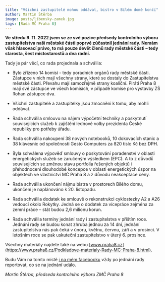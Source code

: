 ```yaml
---
title: "Všichni zastupitelé mohou oddávat, bistro v Bílém domě končí"
author: Martin Štěrba
image: posts/libensky-zamek.jpg
tags: [Rada MČ Praha 8]
---
```


**Ve středu 9. 11. 2022 jsem se ze své pozice předsedy kontrolního výboru zastupitelstva naší městské části poprvé zúčastnil jednání rady. Nemám však hlasovací právo, to má pouze devět členů rady městské části – tedy starosta, šest místostarostů a dva radní.**

Tady je pár věcí, co rada projednala a schválila:

- Bylo zřízeno 14 komisí - tedy poradních orgánů rady městské části. Zástupce v nich mají všechny strany, které se dostaly do Zastupitelstva městské části. Převahu mají samozřejmě strany koaliční. Piráti Praha 8 mají své zástupce ve všech komisích, v případě komise pro výstavby ZŠ Rohan zástupce dva.

- Všichni zastupitelé a zastupitelky jsou zmocněni k tomu, aby mohli oddávat.

- Rada schválila smlouvu na nájem výpočetní techniky a poskytnutí souvisejících služeb k zajištění lednové volby prezidenta České republiky pro potřeby úřadu.

- Rada schválila nakoupení 38 nových notebooků, 10 dokovacích stanic a 38 klávesnic od společnosti Gesto Computers za 820 tisíc Kč bez DPH.

- Byla schválena výpověď smlouvy o poskytování poradenství v oblasti energetických služeb se zaručeným výsledkem (EPC). A to z důvodů souvisejících se změnou stavu portfolia řešených objektů i přehodnocení dlouhodobé koncepce v oblasti energetických úspor na objektech ve vlastnictví MČ Praha 8 a z důvodu neakceptace ceny.

- Rada schválila ukončení nájmu bistra v prostorech Bílého domu, ukončení je naplánováno k 20. listopadu.

- Rada schválila dodatek ke smlouvě o rekonstrukci cyklostezky A2 a A26 vedoucí okolo Rokytky. Jedná se o dodatek za vícepráce zejména za zemní práce – stát budou 2,6 milionu korun.

- Rada schválila termíny jednání rady i zastupitelstva v příštím roce. Jednání rady se budou konat zhruba jednou za 14 dní, jednání zastupitelstva nás pak čeká v únoru, květnu, červnu, září a v prosinci. V letošním roce se pak uskuteční zastupitelstvo v úterý 6. prosince.

Všechny materiály najdete také na webu [www.praha8.cz](https://www.praha8.cz/Podkladove-materialy-Rady-MC-Praha-8.html).

Budu Vám na tomto místě [i na mém facebooku](https://fb.com/sterbamartin.praha8) vždy po jednání rady reportovat, co se na jednání událo.

*Martin Štěrba, předseda kontrolního výboru ZMČ Praha 8*
